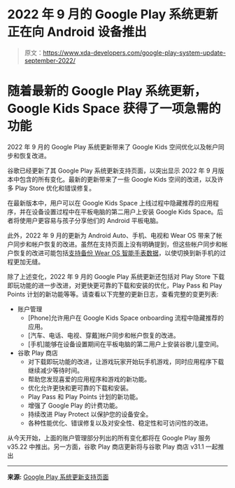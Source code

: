 # 2022 年 9 月的 Google Play 系统更新正在向 Android 设备推出

> 原文：<https://www.xda-developers.com/google-play-system-update-september-2022/>

# 随着最新的 Google Play 系统更新，Google Kids Space 获得了一项急需的功能

2022 年 9 月的 Google Play 系统更新带来了 Google Kids 空间优化以及帐户同步和恢复改进。

谷歌已经更新了其 Google Play 系统更新支持页面，以突出显示 2022 年 9 月版本中包含的所有变化。最新的更新带来了一些 Google Kids 空间的改进，以及许多 Play Store 优化和错误修复。

在最新版本中，用户可以在 Google Kids Space 上线过程中隐藏推荐的应用程序，并在设备设置过程中在平板电脑的第二用户上安装 Google Kids Space。后者将使用户更容易与孩子分享他们的 Android 平板电脑。

此外，2022 年 9 月的更新为 Android Auto、手机、电视和 Wear OS 带来了帐户同步和帐户恢复的改进。虽然在支持页面上没有明确提到，但这些帐户同步和帐户恢复的改进可能包括[支持备份 Wear OS 智能手表数据](https://www.xda-developers.com/wear-os-backup-smartwatch-data-teardown/)，以使切换到新手机的过程更加无缝。

除了上述变化，2022 年 9 月的 Google Play 系统更新还包括对 Play Store 下载即玩功能的进一步改进，对更快更可靠的下载和安装的优化，Play Pass 和 Play Points 计划的新功能等等。请查看以下完整的更新日志，查看完整的变更列表:

*   账户管理
    *   [Phone]允许用户在 Google Kids Space onboarding 流程中隐藏推荐的应用。
    *   [汽车、电话、电视、穿戴]帐户同步和帐户恢复的改进。
    *   [手机]能够在设备设置期间在平板电脑的第二用户上安装谷歌儿童空间。
*   谷歌 Play 商店
    *   对下载即玩功能的改进，让游戏玩家开始玩手机游戏，同时应用程序下载继续减少等待时间。
    *   帮助您发现喜爱的应用程序和游戏的新功能。
    *   优化允许更快和更可靠的下载和安装。
    *   Play Pass 和 Play Points 计划的新功能。
    *   增强了 Google Play 的计费功能。
    *   持续改进 Play Protect 以保护您的设备安全。
    *   各种性能优化、错误修复以及对安全性、稳定性和可访问性的改进。

从今天开始，上面的账户管理部分列出的所有变化都将在 Google Play 服务 v35.22 中推出。另一方面，谷歌 Play 商店更新将与谷歌 Play 商店 v31.1 一起推出

* * *

**来源:** [Google Play 系统更新支持页面](https://support.google.com/product-documentation/answer/11412553)